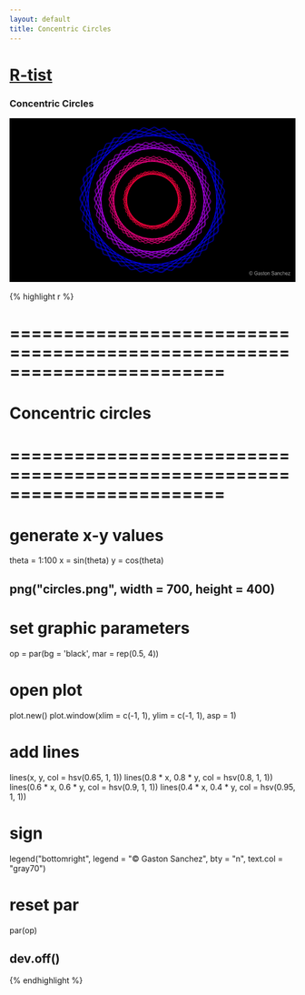 ```yaml
---
layout: default
title: Concentric Circles
---
```


# [R-tist](/work/rtist)

### Concentric Circles

![](/images/rtist/circles.png)

{% highlight r %}
# ========================================================================
# Concentric circles
# ========================================================================
# generate x-y values
theta = 1:100
x = sin(theta)
y = cos(theta)


## png("circles.png", width = 700, height = 400)
# set graphic parameters
op = par(bg = 'black', mar = rep(0.5, 4))
# open plot
plot.new()
plot.window(xlim = c(-1, 1), ylim = c(-1, 1), asp = 1)
# add lines
lines(x, y, col = hsv(0.65, 1, 1))
lines(0.8 * x, 0.8 * y, col = hsv(0.8, 1, 1))
lines(0.6 * x, 0.6 * y, col = hsv(0.9, 1, 1))
lines(0.4 * x, 0.4 * y, col = hsv(0.95, 1, 1))
# sign
legend("bottomright", legend = "© Gaston Sanchez", bty = "n", 
       text.col = "gray70")
# reset par
par(op)
## dev.off()
{% endhighlight %}